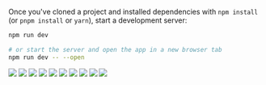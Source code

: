 Once you've cloned a project and installed dependencies with `npm install` (or `pnpm install` or `yarn`), start a development server:

```bash
npm run dev

# or start the server and open the app in a new browser tab
npm run dev -- --open
```

<img src="./static/screencapture-localhost-5173-1692837995235.webp"/>
<img src="./static/screencapture-localhost-5173-1692838888037.webp"/>
<img src="./static/screencapture-localhost-5173-1692838955284.webp"/>
<img src="./static/screencapture-localhost-5173-1692839071748.webp"/>
<img src="./static/screencapture-localhost-5173-1692839501449.webp"/>
<img src="./static/screencapture-localhost-5173-1692839139412.webp"/>
<img src="./static/screencapture-localhost-5173-1692839501449.webp"/>
<img src="./static/screencapture-localhost-5173-1692839549687.webp"/>
<img src="./static/screencapture-localhost-5173-1692839549687.webp"/>
<img src="./static/screencapture-localhost-5173-1692839688961.webp"/>
